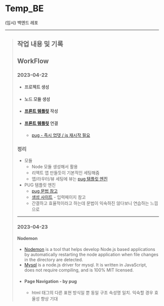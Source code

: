 # Temp_BE
(임시) 백엔드 레포
<hr>

> ## 작업 내용 및 기록
> ## WorkFlow
> ### 2023-04-22
> - #### 프로젝트 생성
> - #### 노드 모듈 생성
> - #### [프론트 템플릿](server/views/front.pug) 작성
> - #### [프론트 템플릿](server/views/front.pug) 연결
>   - [pug - 즉시 업뎃 / js 재시작 필요](#nodemon)
> ### 정리
> - 모듈
>   - Node 모듈 생성해서 활용
>   - 리액트 앱 만들듯이 기본적인 세팅해줌
>   - 앱/라우터/뷰 세팅에 뷰는 [pug 템플릿 엔진](https://pugjs.org/api/getting-started.html)
> - PUG 템플릿 엔진 
>   - [pug 문법 참고](https://jeong-pro.tistory.com/65)
>   - [생성 사이트](https://codepen.io/dpetrini/pen/yPMeBg) - 입력페이지 참고
>   - 간결하고 효율적이라고 하는데 문법이 익숙하진 않다보니 연습하는 느낌으로
> * * *
> ### 2023-04-23
> #### Nodemon
> - [Nodemon](https://www.npmjs.com/package/nodemon) is a tool that helps develop Node.js based applications <br>by automatically restarting the node application when file changes in the directory are detected.
> - [Mysql](https://www.npmjs.com/package/mysql) is a node.js driver for mysql. It is written in JavaScript, <br>does not require compiling, and is 100% MIT licensed.
> - #### Page Navigation - by pug
>   - html 태그의 다른 표현 방식일 뿐 동일 구조 속성명 일치. 익숙할 경우 효율성 향상 기대